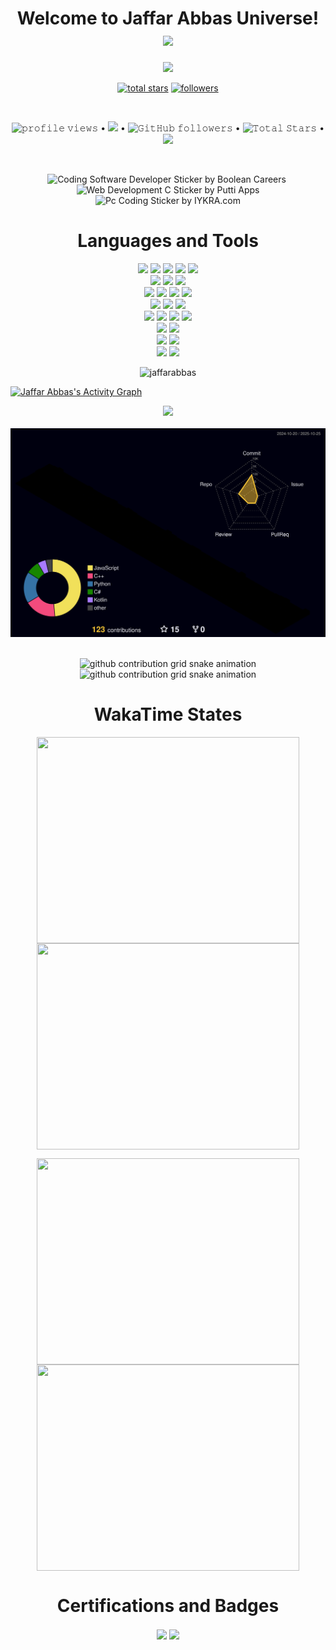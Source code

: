 <h1 align="center">
  Welcome to Jaffar Abbas Universe!
  <img src="https://media2.giphy.com/media/xUA7aO2BevR1zK6fE4/giphy.gif?cid=ecf05e478xsdyg8q31jde2xvrpgd3a8htnntvx7y5noqfech&rid=giphy.gif&ct=s" width="28">
</h1>

<p align="center">
<a href="https://github.com/DenverCoder1/readme-typing-svg"><img src="https://readme-typing-svg.herokuapp.com/?lines=Test%20Automation;Automation;Web-Developer%20;and;%20Mobile%20App%20developer;Self-taught%20UI%2FUX%20Designer;Node%20Js%20Developer;Asp%20Dot%20Net%20Developer;%20Flutter%20Developer;3years%20of%20coding%20experience;Always%20learning%20new%20things&font=Fira%20Code&center=true&width=440&height=45&color=f75c7e&vCenter=true&size=22"></a>
</p>


<p align="center">
  <a href="https://github.com/jaffarabbas?tab=repositories&sort=stargazers">
    <img alt="total stars" title="Total stars on GitHub" src="https://custom-icon-badges.herokuapp.com/badge/dynamic/json?logo=star&color=55960c&labelColor=488207&label=Stars&style=for-the-badge&query=%24.stars&url=https://api.github-star-counter.workers.dev/user/jaffarabbas"/></a>
  <a href="https://github.com/jaffarabbas">
    <img alt="followers" title="Follow me on Github" src="https://custom-icon-badges.herokuapp.com/github/followers/jaffarabbas?color=236ad3&labelColor=1155ba&style=for-the-badge&logo=person-add&label=Follow&logoColor=white"/></a>
</p>

<br>

<p align="center">
  <img src="https://komarev.com/ghpvc/?username=jaffarabbas&label=PROFILE+VIEWS" alt="𝚙𝚛𝚘𝚏𝚒𝚕𝚎 𝚟𝚒𝚎𝚠𝚜"> •  
<!--   <img alt = "profile views" src="https://komarev.com/ghpvc/?username=jaffarabbas&style=flat&color=brightgreen"> •    -->
  <a href="https://user-badge.committers.top/pakistan/jaffarabbas"><img src="https://user-badge.committers.top/pakistan/jaffarabbas.svg"></a> •
  <img alt="𝙶𝚒𝚝𝙷𝚞𝚋 𝚏𝚘𝚕𝚕𝚘𝚠𝚎𝚛𝚜" src="https://img.shields.io/github/followers/jaffarabbas?label=Followers&style=social"> •
  <img src="https://img.shields.io/github/stars/jaffarabbas?label=Stars" alt="𝚃𝚘𝚝𝚊𝚕 𝚂𝚝𝚊𝚛𝚜"> •
  <a href="https://github.com/sponsors/jaffarabbas"><img src="https://img.shields.io/static/v1?label=Sponsor&message=%E2%9D%A4&logo=GitHub&color=%23fe8e86"/></a>
</p>

<br>
<!-- ![Jaffar Abbas Banner Image](./banner.PNG) -->

<p align="center">
<a><img src="https://media2.giphy.com/media/cUAGuLiEcTBwRfkAQq/giphy.gif?cid=ecf05e474bjrlcjt6yc7w0t20djokbtl9i4e9iqkie9anv8i&amp;rid=giphy.gif&amp;ct=s" alt="Coding Software Developer Sticker by Boolean Careers" style="width: 350px; height: 250px; left: 0px; top: 0px;"></a>&nbsp
<a>
<img src="https://media4.giphy.com/media/juua9i2c2fA0AIp2iq/giphy.gif?cid=ecf05e47cjwlyt9w4vzwklu5cazoassvtuwrmkg44u25h0it&amp;rid=giphy.gif&amp;ct=s" alt="Web Development C Sticker by Putti Apps" style="width: 390px; height: 250px; left: 0px; top: 0px;">
</a>
<a><img src="https://media4.giphy.com/media/WFZvB7VIXBgiz3oDXE/giphy.gif?cid=ecf05e47k6052alc3n7ea8fkjkg8sbvzg6pj6gfbd7an2j3j&amp;rid=giphy.gif&amp;ct=s" alt="Pc Coding Sticker by IYKRA.com" style="width: 500px; height: 500px; left: 0px; top: 0px;"></a>
</p>

<h1 align="center">Languages and Tools</h1>
<p align="center">
  <code><img width="15%" src="https://www.vectorlogo.zone/logos/javascript/javascript-ar21.svg"></code>
  <code><img width="15%" src="https://www.vectorlogo.zone/logos/typescriptlang/typescriptlang-ar21.svg"></code>
  <code><img width="15%" src="https://www.vectorlogo.zone/logos/python/python-ar21.svg"></code>
  <code><img width="15%" src="https://www.vectorlogo.zone/logos/golang/golang-ar21.svg"></code>
  <code><img width="15%" src="https://www.vectorlogo.zone/logos/rust-lang/rust-lang-ar21.svg"></code>
  <br />
  <code><img width="15%" src="https://www.vectorlogo.zone/logos/reactjs/reactjs-ar21.svg"></code>
  <code><img width="15%" src="https://www.vectorlogo.zone/logos/angular/angular-ar21.svg"></code>
  <code><img width="15%" src="https://www.vectorlogo.zone/logos/getbootstrap/getbootstrap-ar21.svg"></code>
  <br />
  <code><img width="15%" src="https://www.vectorlogo.zone/logos/nodejs/nodejs-ar21.svg"></code>
  <code><img width="15%" src="https://www.vectorlogo.zone/logos/expressjs/expressjs-ar21.svg"></code>
  <code><img width="15%" src="https://www.vectorlogo.zone/logos/djangoproject/djangoproject-ar21.svg"></code>
  <code><img width="15%" src="https://www.vectorlogo.zone/logos/pocoo_flask/pocoo_flask-ar21.svg"></code>
  <br />
  <code><img width="15%" src="https://www.vectorlogo.zone/logos/flutterio/flutterio-ar21.svg"></code>
  <code><img width="15%" src="https://www.vectorlogo.zone/logos/chaijs/chaijs-ar21.svg"></code>
  <code><img width="15%" src="https://www.vectorlogo.zone/logos/jupyter/jupyter-ar21.svg"></code>
  <br />
  <code><img width="15%" src="https://www.vectorlogo.zone/logos/mysql/mysql-ar21.svg"></code>
  <code><img width="15%" src="https://www.vectorlogo.zone/logos/postgresql/postgresql-ar21.svg"></code>
  <code><img width="15%" src="https://www.vectorlogo.zone/logos/mongodb/mongodb-ar21.svg"></code>
  <code><img width="15%" src="https://www.vectorlogo.zone/logos/firebase/firebase-ar21.svg"></code>
   <br />
  <code><img width="15%" src="https://www.vectorlogo.zone/logos/docker/docker-ar21.svg"></code>
  <code><img width="15%" src="https://www.vectorlogo.zone/logos/amazon_aws/amazon_aws-ar21.svg"></code>
  <br />
  <code><img width="15%" src="https://www.vectorlogo.zone/logos/git-scm/git-scm-ar21.svg"></code>
  <code><img width="15%" src="https://www.vectorlogo.zone/logos/apache_cordova/apache_cordova-ar21.svg"></code>
  <br />
  <code><img width="15%" src="https://www.vectorlogo.zone/logos/npmjs/npmjs-ar21.svg"></code>
  <code><img width="15%" src="https://www.vectorlogo.zone/logos/yarnpkg/yarnpkg-ar21.svg"></code>
</p>


 <p align="center"><img src="https://github-readme-streak-stats.herokuapp.com?user=jaffarabbas&theme=monokai-metallian&hide_border=true&bg_color=1F222E" height="192px" width="900px"" alt="jaffarabbas"  />

<!-- https://github.com/ashutosh00710/github-readme-activity-graph -->
<a href="https://github.com/ashutosh00710/github-readme-activity-graph"><img alt="Jaffar Abbas's Activity Graph" src="https://github-readme-activity-graph.vercel.app/graph?username=Ashutosh00710&theme=github-compact" /></a>

 <div align="center">
  <img src="https://github-profile-trophy.vercel.app/?username=jaffarabbas&column=9&theme=onedark" />
</div>
<br/>
   
 <div align="center">
  <img src="https://github.com/jaffarabbas/jaffarabbas/blob/main/profile-3d-contrib/profile-night-rainbow.svg" />
</div>
<br/>
   <div align="center">
 
 ![github contribution grid snake animation](https://raw.githubusercontent.com/jaffarabbas/jaffarabbas/output/github-contribution-grid-snake-sissa.svg#gh-dark-mode-only)
![github contribution grid snake animation](https://raw.githubusercontent.com/jaffarabbas/jaffarabbas/output/github-contribution-grid-snake-sissa-white.svg#gh-light-mode-only)
  
</div>
  
<h1 align="center">WakaTime States</h1>

<p align="center">
<img align="center" height="330px" width="420px" src="https://wakatime.com/share/@b17623a7-ed92-40f3-9225-bae30aea01a1/f2558c4c-7276-4d6e-b09a-e62a88101c08.png" >
<img align="center" height="330px" width="420px" src="https://wakatime.com/share/@b17623a7-ed92-40f3-9225-bae30aea01a1/c4ea214e-e13b-4276-9c7a-36512c29a663.png" >
</p>
<p align="center">
<img align="center" height="330px" width="420px" src="https://wakatime.com/share/@b17623a7-ed92-40f3-9225-bae30aea01a1/d9e72bc8-3d27-4def-b034-3d51ef4da893.png" >
<img align="center" height="330px" width="420px" src="https://wakatime.com/share/@b17623a7-ed92-40f3-9225-bae30aea01a1/20b5a1fe-1278-4a48-ab63-185ec354bf84.png" >
</p>

<h1 align="center">Certifications and Badges</h1>

<p align="center">
<img align="center" src="https://github.com/jaffarabbas/jaffarabbas/blob/main/images/dc.png" >
<img align="center" src="https://github.com/jaffarabbas/jaffarabbas/blob/main/images/pc.png" >
</p>
  
<!--   <h1 align="center">LeatCode States</h1>

 <p align="center"> 
  <img align="center" src="https://leetcard.jacoblin.cool/jaffarabbas?theme=dark&font=Baloo%202&ext=heatmap"/>
  </p> -->
